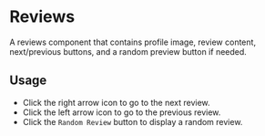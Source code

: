# Reviews
A reviews component that contains profile image, review content, next/previous buttons, and a random preview button if needed.

## Usage
- Click the right arrow icon to go to the next review.
- Click the left arrow icon to go to the previous review.
- Click the `Random Review` button to display a random review.